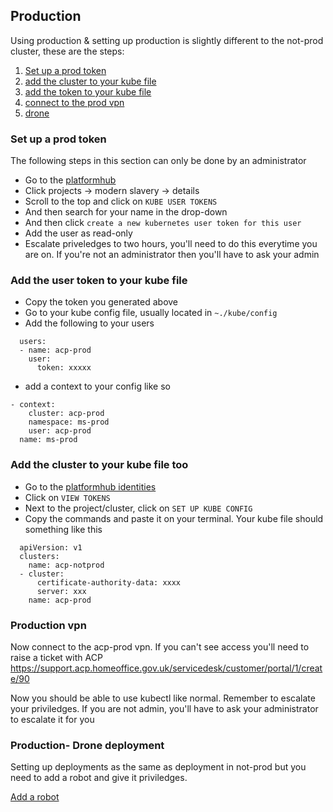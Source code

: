 ## Production <a name="production"></a>

Using production & setting up production is slightly different to the not-prod cluster, these are the steps:

  1. [Set up a prod token](#prod-token)
  2. [add the cluster to your kube file](#add-token)
  3. [add the token to your kube file](#prod-cluster)
  4. [connect to the prod vpn](#prod-vpn)
  5. [drone](#prod-drone)

### Set up a prod token <a name="prod-token"></a>

The following steps in this section can only be done by an administrator
* Go to the [platformhub](https://hub.acp.homeoffice.gov.uk)
* Click projects -> modern slavery -> details
* Scroll to the top and click on `KUBE USER TOKENS`
* And then search for your name in the drop-down
* And then click `create a new kubernetes user token for this user`
* Add the user as read-only
* Escalate priveledges to two hours, you'll need to do this everytime you are on.  If you're not an administrator then you'll have to ask your admin

### Add the user token to your kube file <a name="add-token"></a>

* Copy the token you generated above
* Go to your kube config file, usually located in `~./kube/config`
* Add the following to your users

```
  users:
  - name: acp-prod
    user:
      token: xxxxx
```

* add a context to your config like so

```
- context:
    cluster: acp-prod
    namespace: ms-prod
    user: acp-prod
  name: ms-prod
```

### Add the cluster to your kube file too <a name="prod-cluster"></a>

* Go to the [platformhub identities](https://hub.acp.homeoffice.gov.uk/identities)
* Click on `VIEW TOKENS`
* Next to the project/cluster, click on `SET UP KUBE CONFIG`
* Copy the commands and paste it on your terminal.  Your kube file should something like this

```
  apiVersion: v1
  clusters:
    name: acp-notprod
  - cluster:
      certificate-authority-data: xxxx
      server: xxx
    name: acp-prod
```
### Production vpn <a name="prod-vpn"></a>

Now connect to the acp-prod vpn.  If you can't see access you'll need to raise a ticket with ACP
https://support.acp.homeoffice.gov.uk/servicedesk/customer/portal/1/create/90

Now you should be able to use kubectl like normal.  Remember to escalate your priviledges.  If you are not admin, you'll have to ask your administrator to escalate it for you

### Production- Drone deployment <a name="prod-drone"></a>

Setting up deployments as the same as deployment in not-prod but you need to add a robot and give it priviledges.

[Add a robot](https://github.com/UKHomeOffice/application-container-platform/blob/master/docs/how-to-docs/kubernetes-robot-token.md)
